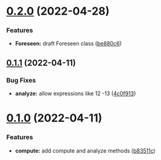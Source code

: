 # [0.2.0](https://github.com/zeropaper/foreseen/compare/v0.1.1...v0.2.0) (2022-04-28)


### Features

* **Foreseen:** draft Foreseen class ([be880c6](https://github.com/zeropaper/foreseen/commit/be880c6e5ae434ac85f24110a5dd31372e445c9d))



## [0.1.1](https://github.com/zeropaper/foreseen/compare/v0.1.0...v0.1.1) (2022-04-11)


### Bug Fixes

* **analyze:** allow expressions like 12 -13 ([4c0f913](https://github.com/zeropaper/foreseen/commit/4c0f91337741c646293ed3d926328f6f1c556d9c))



# [0.1.0](https://github.com/zeropaper/foreseen/compare/b83511ce341617463dd4b6a27dc54b6548281fc0...v0.1.0) (2022-04-11)


### Features

* **compute:** add compute and analyze methods ([b83511c](https://github.com/zeropaper/foreseen/commit/b83511ce341617463dd4b6a27dc54b6548281fc0))



